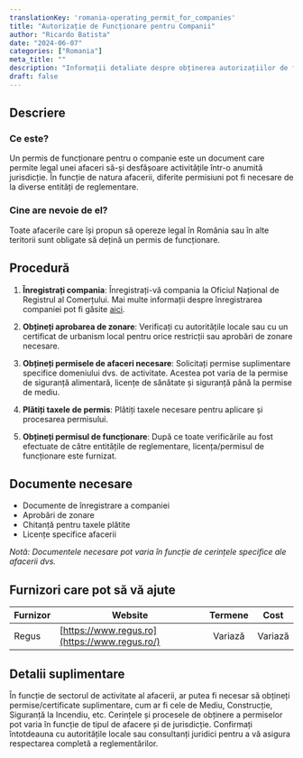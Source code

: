 ```yaml
---
translationKey: 'romania-operating_permit_for_companies'
title: "Autorizație de Funcționare pentru Companii"
author: "Ricardo Batista"
date: "2024-06-07"
categories: ["Romania"]
meta_title: ""
description: "Informații detaliate despre obținerea autorizațiilor de funcționare pentru companiile din România"
draft: false
---
```


## Descriere
### Ce este?
Un permis de funcționare pentru o companie este un document care permite legal unei afaceri să-și desfășoare activitățile într-o anumită jurisdicție. În funcție de natura afacerii, diferite permisiuni pot fi necesare de la diverse entități de reglementare.

### Cine are nevoie de el?
Toate afacerile care își propun să opereze legal în România sau în alte teritorii sunt obligate să dețină un permis de funcționare. 

## Procedură
1. **Înregistrați compania**: Înregistrați-vă compania la Oficiul Național de Registrul al Comerțului. Mai multe informații despre înregistrarea companiei pot fi găsite [aici](http://www.onrc.ro/index.php/en/).
   
2. **Obțineți aprobarea de zonare**: Verificați cu autoritățile locale sau cu un certificat de urbanism local pentru orice restricții sau aprobări de zonare necesare.

3. **Obțineți permisele de afaceri necesare**: Solicitați permise suplimentare specifice domeniului dvs. de activitate. Acestea pot varia de la permise de siguranță alimentară, licențe de sănătate și siguranță până la permise de mediu.

4. **Plătiți taxele de permis**: Plătiți taxele necesare pentru aplicare și procesarea permisului.

5. **Obțineți permisul de funcționare**: După ce toate verificările au fost efectuate de către entitățile de reglementare, licența/permisul de funcționare este furnizat.

## Documente necesare
- Documente de înregistrare a companiei
- Aprobări de zonare
- Chitanță pentru taxele plătite
- Licențe specifice afacerii

*Notă: Documentele necesare pot varia în funcție de cerințele specifice ale afacerii dvs.*

## Furnizori care pot să vă ajute

| Furnizor        |     Website     |     Termene    |       Cost      |
| --------------- | --------------- |  :-------------: | :-------------: |
| Regus      |  [https://www.regus.ro](https://www.regus.ro/)       |      Variază       |        Variază       |

## Detalii suplimentare
În funcție de sectorul de activitate al afacerii, ar putea fi necesar să obțineți permise/certificate suplimentare, cum ar fi cele de Mediu, Construcție, Siguranță la Incendiu, etc. Cerințele și procesele de obținere a permiselor pot varia în funcție de tipul de afacere și de jurisdicție. Confirmați întotdeauna cu autoritățile locale sau consultanți juridici pentru a vă asigura respectarea completă a reglementărilor.